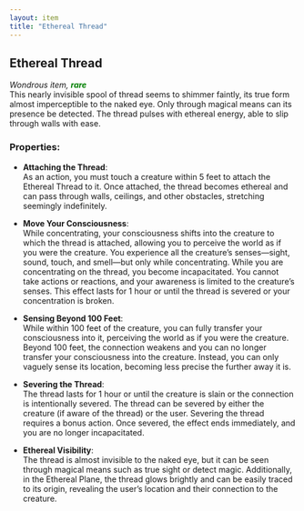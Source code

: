 ```yaml
---
layout: item
title: "Ethereal Thread"
---
```

## Ethereal Thread
*Wondrous item,* <strong style="color: green"><em>rare</em></strong>  
This nearly invisible spool of thread seems to shimmer faintly, its true form almost imperceptible to the naked eye. Only through magical means can its presence be detected. The thread pulses with ethereal energy, able to slip through walls with ease.

### **Properties**:

* **Attaching the Thread**: <br>
As an action, you must touch a creature within 5 feet to attach the Ethereal Thread to it. Once attached, the thread becomes ethereal and can pass through walls, ceilings, and other obstacles, stretching seemingly indefinitely.

* **Move Your Consciousness**: <br>
While concentrating, your consciousness shifts into the creature to which the thread is attached, allowing you to perceive the world as if you were the creature. You experience all the creature’s senses—sight, sound, touch, and smell—but only while concentrating. While you are concentrating on the thread, you become incapacitated. You cannot take actions or reactions, and your awareness is limited to the creature’s senses. This effect lasts for 1 hour or until the thread is severed or your concentration is broken.

* **Sensing Beyond 100 Feet**: <br>
While within 100 feet of the creature, you can fully transfer your consciousness into it, perceiving the world as if you were the creature. Beyond 100 feet, the connection weakens and you can no longer transfer your consciousness into the creature. Instead, you can only vaguely sense its location, becoming less precise the further away it is.

* **Severing the Thread**: <br>
The thread lasts for 1 hour or until the creature is slain or the connection is intentionally severed. The thread can be severed by either the creature (if aware of the thread) or the user. Severing the thread requires a bonus action. Once severed, the effect ends immediately, and you are no longer incapacitated.

* **Ethereal Visibility**: <br>
The thread is almost invisible to the naked eye, but it can be seen through magical means such as true sight or detect magic. Additionally, in the Ethereal Plane, the thread glows brightly and can be easily traced to its origin, revealing the user’s location and their connection to the creature.